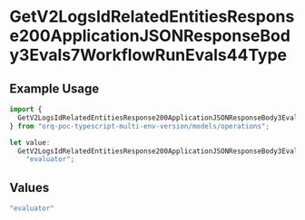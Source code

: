# GetV2LogsIdRelatedEntitiesResponse200ApplicationJSONResponseBody3Evals7WorkflowRunEvals44Type

## Example Usage

```typescript
import {
  GetV2LogsIdRelatedEntitiesResponse200ApplicationJSONResponseBody3Evals7WorkflowRunEvals44Type,
} from "orq-poc-typescript-multi-env-version/models/operations";

let value:
  GetV2LogsIdRelatedEntitiesResponse200ApplicationJSONResponseBody3Evals7WorkflowRunEvals44Type =
    "evaluator";
```

## Values

```typescript
"evaluator"
```